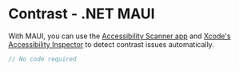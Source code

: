 # Contrast - .NET MAUI

With MAUI, you can use the [Accessibility Scanner app](https://developer.android.com/guide/topics/ui/accessibility/testing#accessibility-scanner) and [Xcode's Accessibility Inspector](https://developer.apple.com/library/archive/documentation/Accessibility/Conceptual/AccessibilityMacOSX/OSXAXTestingApps.html) to detect contrast issues automatically.

```csharp
// No code required
```
